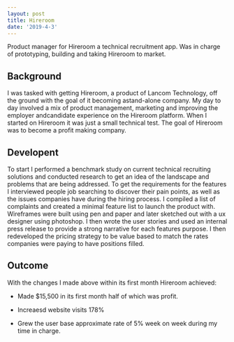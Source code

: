 ```yaml
---
layout: post
title: Hireroom
date: '2019-4-3'
---
```


Product manager for Hireroom a technical recruitment app. Was in charge of prototyping, building and taking Hireroom to market.


## Background

I was tasked with getting Hireroom, a product of Lancom Technology, off the ground with the goal of it becoming astand-alone company. My day to day involved a mix of product management, marketing and improving the employer andcandidate experience on the Hireroom platform. When I started on Hireroom it was just a small technical test. The goal of Hireroom was to become a profit making company.

## Developent

To start I performed a benchmark study on current technical recruiting solutions and conducted research to get an idea of the landscape and problems that are being addressed. To get the requirements for the features I interviewed people job searching to discover their pain points, as well as the issues companies have during the hiring process. I compiled a list of complaints and created a minimal feature list to launch the product with. Wireframes were built using pen and paper and later sketched out with a ux designer using photoshop. I then wrote the user stories and used an internal press release to provide a strong narrative for each features purpose. I then redeveloped the pricing strategy to be value based to match the rates companies were paying to have positions filled.

## Outcome

With the changes I made above within its first month Hireroom achieved:

* Made $15,500 in its first month half of which was profit.

* Increaesd website visits 178%

* Grew the user base approximate rate of 5% week on week during my time in charge.
